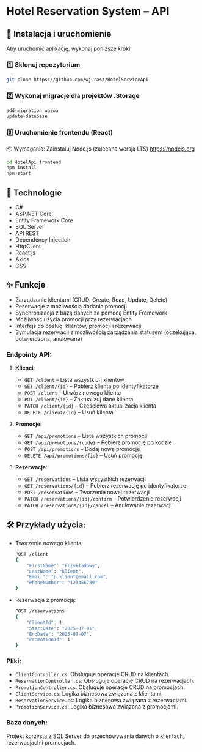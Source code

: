 
# Hotel Reservation System – API



## 🚀 Instalacja i uruchomienie  
Aby uruchomić aplikację, wykonaj poniższe kroki:

### 1️⃣ Sklonuj repozytorium
```bash
git clone https://github.com/wjurasz/HotelServiceApi
```

### 2️⃣ Wykonaj migracje dla projektów .Storage
```bash
add-migration nazwa
update-database
```


### 3️⃣ Uruchomienie frontendu (React)
📦 Wymagania:
Zainstaluj Node.js (zalecana wersja LTS)
https://nodejs.org
```bash
cd HotelApi_frontend
npm install
npm start
```


## 🎯 Technologie  
- C#  
- ASP.NET Core  
- Entity Framework Core  
- SQL Server  
- API REST  
- Dependency Injection  
- HttpClient
- React.js
- Axios
- CSS

## ✨ Funkcje  
- Zarządzanie klientami (CRUD: Create, Read, Update, Delete)
- Rezerwacje z możliwością dodania promocji
- Synchronizacja z bazą danych za pomocą Entity Framework
- Możliwość użycia promocji przy rezerwacjach
- Interfejs do obsługi klientów, promocji i rezerwacji  
- Symulacja rezerwacji z możliwością zarządzania statusem (oczekująca, potwierdzona, anulowana)  

### Endpointy API:

1. **Klienci**:
    - `GET /client` – Lista wszystkich klientów
    - `GET /client/{id}` – Pobierz klienta po identyfikatorze
    - `POST /client` – Utwórz nowego klienta
    - `PUT /client/{id}` – Zaktualizuj dane klienta
    - `PATCH /client/{id}` – Częściowa aktualizacja klienta
    - `DELETE /client/{id}` – Usuń klienta

2. **Promocje**:
    - `GET /api/promotions` – Lista wszystkich promocji
    - `GET /api/promotions/{code}` – Pobierz promocję po kodzie
    - `POST /api/promotions` – Dodaj nową promocję
    - `DELETE /api/promotions/{id}` – Usuń promocję

3. **Rezerwacje**:
    - `GET /reservations` – Lista wszystkich rezerwacji
    - `GET /reservations/{id}` – Pobierz rezerwację po identyfikatorze
    - `POST /reservations` – Tworzenie nowej rezerwacji
    - `PATCH /reservations/{id}/confirm` – Potwierdzenie rezerwacji
    - `PATCH /reservations/{id}/cancel` – Anulowanie rezerwacji

## 🛠 Przykłady użycia:

- Tworzenie nowego klienta:
    ```bash
    POST /client
    {
        "FirstName": "Przykładowy",
        "LastName": "Klient",
        "Email": "p.klient@email.com",
        "PhoneNumber": "123456789"
    }
    ```

- Rezerwacja z promocją:
    ```bash
    POST /reservations
    {
        "ClientId": 1,
        "StartDate": "2025-07-01",
        "EndDate": "2025-07-07",
        "PromotionId": 1
    }
    ```

### Pliki:

- `ClientController.cs`: Obsługuje operacje CRUD na klientach.
- `ReservationController.cs`: Obsługuje operacje CRUD na rezerwacjach.
- `PromotionController.cs`: Obsługuje operacje CRUD na promocjach.
- `ClientService.cs`: Logika biznesowa związana z klientami.
- `ReservationService.cs`: Logika biznesowa związana z rezerwacjami.
- `PromotionService.cs`: Logika biznesowa związana z promocjami.


### Baza danych:
Projekt korzysta z SQL Server do przechowywania danych o klientach, rezerwacjach i promocjach.
